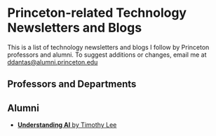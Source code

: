 # Princeton-related Technology Newsletters and Blogs

This is a list of technology newsletters and blogs I follow by Princeton professors and alumni. To suggest additions or changes, email me at [ddantas@alumni.princeton.edu](mailto:ddantas@alumni.princeton.edu)

## Professors and Departments

## Alumni
* [**Understanding AI** by Timothy Lee](https://www.understandingai.org/)
